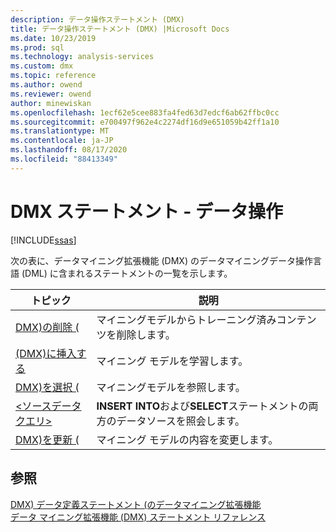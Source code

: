 ```yaml
---
description: データ操作ステートメント (DMX)
title: データ操作ステートメント (DMX) |Microsoft Docs
ms.date: 10/23/2019
ms.prod: sql
ms.technology: analysis-services
ms.custom: dmx
ms.topic: reference
ms.author: owend
ms.reviewer: owend
author: minewiskan
ms.openlocfilehash: 1ecf62e5cee883fa4fed63d7edcf6ab62ffbc0cc
ms.sourcegitcommit: e700497f962e4c2274df16d9e651059b42ff1a10
ms.translationtype: MT
ms.contentlocale: ja-JP
ms.lasthandoff: 08/17/2020
ms.locfileid: "88413349"
---
```

# <a name="dmx-statements---data-manipulation"></a>DMX ステートメント - データ操作
[!INCLUDE[ssas](../includes/applies-to-version/ssas.md)]

  次の表に、データマイニング拡張機能 (DMX) のデータマイニングデータ操作言語 (DML) に含まれるステートメントの一覧を示します。  
  
|トピック|説明|  
|-----------|-----------------|  
|[DMX&#41;の削除 &#40;](../dmx/delete-dmx.md)|マイニングモデルからトレーニング済みコンテンツを削除します。|  
|[&#40;DMX&#41;に挿入する ](../dmx/insert-into-dmx.md)|マイニング モデルを学習します。|  
|[DMX&#41;を選択 &#40;](../dmx/select-dmx.md)|マイニングモデルを参照します。|  
|[&#60;ソースデータクエリ&#62;](../dmx/source-data-query.md)|**INSERT INTO**および**SELECT**ステートメントの両方のデータソースを照会します。|  
|[DMX&#41;を更新 &#40;](../dmx/update-dmx.md)|マイニング モデルの内容を変更します。|  
  
## <a name="see-also"></a>参照  
 [DMX&#41; データ定義ステートメント &#40;のデータマイニング拡張機能](../dmx/dmx-statements-data-definition.md)   
 [データ マイニング拡張機能 &#40;DMX&#41; ステートメント リファレンス](../dmx/data-mining-extensions-dmx-statements.md)  
  
  
